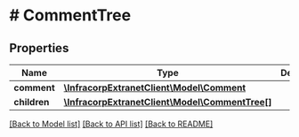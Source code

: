 # # CommentTree

## Properties

Name | Type | Description | Notes
------------ | ------------- | ------------- | -------------
**comment** | [**\InfracorpExtranetClient\Model\Comment**](Comment.md) |  | [optional]
**children** | [**\InfracorpExtranetClient\Model\CommentTree[]**](CommentTree.md) |  | [optional]

[[Back to Model list]](../../README.md#models) [[Back to API list]](../../README.md#endpoints) [[Back to README]](../../README.md)
